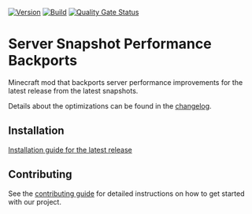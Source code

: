 <!-- modrinth_exclude.start -->

[![Version](https://img.shields.io/modrinth/v/r2KV1Oja)](https://modrinth.com/mod/server-snapshot-performance-backports)
[![Build](https://img.shields.io/github/actions/workflow/status/litetex-oss/mcm-server-snapshot-performance-backports/check-build.yml?branch=dev)](https://github.com/litetex-oss/mcm-server-snapshot-performance-backports/actions/workflows/check-build.yml?query=branch%3Adev)
[![Quality Gate Status](https://sonarcloud.io/api/project_badges/measure?project=litetex-oss_mcm-server-snapshot-performance-backports&metric=alert_status)](https://sonarcloud.io/dashboard?id=litetex-oss_mcm-server-snapshot-performance-backports)

<!-- modrinth_exclude.end -->

# Server Snapshot Performance Backports
Minecraft mod that backports server performance improvements for the latest release from the latest snapshots.

Details about the optimizations can be found in the [changelog](https://github.com/litetex-oss/mcm-server-snapshot-performance-backports/blob/dev/CHANGELOG.md).

<!-- modrinth_exclude.start -->

## Installation
[Installation guide for the latest release](https://github.com/litetex-oss/mcm-server-snapshot-performance-backports/releases/latest#Installation)

## Contributing
See the [contributing guide](./CONTRIBUTING.md) for detailed instructions on how to get started with our project.

<!-- modrinth_exclude.end -->
